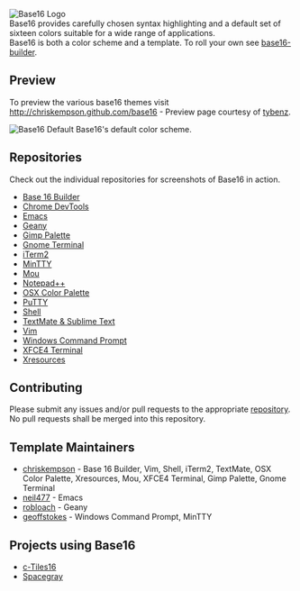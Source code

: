![Base16 Logo](https://raw.github.com/chriskempson/base16/master/base16-logo.png)  
Base16 provides carefully chosen syntax highlighting and a default set of sixteen colors suitable for a wide range of applications.  
Base16 is both a color scheme and a template. To roll your own see [base16-builder](https://github.com/chriskempson/base16-builder).

## Preview
To preview the various base16 themes visit http://chriskempson.github.com/base16 - Preview page courtesy of [tybenz](http://tybenz.com).

![Base16 Default](https://raw.github.com/chriskempson/base16/master/base16-default.png)
Base16's default color scheme.

## Repositories
Check out the individual repositories for screenshots of Base16 in action.

* [Base 16 Builder](https://github.com/chriskempson/base16-builder)  
* [Chrome DevTools](https://github.com/idleberg/base16-chrome-devtools)  
* [Emacs](https://github.com/neil477/base16-emacs)  
* [Geany](https://github.com/robloach/base16-geany)  
* [Gimp Palette](https://github.com/chriskempson/base16-gimp-palette)  
* [Gnome Terminal](https://github.com/chriskempson/base16-gnome-terminal)  
* [iTerm2](https://github.com/chriskempson/base16-iterm2)  
* [MinTTY](https://github.com/geoffstokes/base16-mintty)  
* [Mou](https://github.com/chriskempson/base16-mou)  
* [Notepad++](https://github.com/idleberg/base16-notepad-plus-plus)  
* [OSX Color Palette](https://github.com/chriskempson/base16-osx-color-palette)  
* [PuTTY](https://github.com/benjojo/base-16-putty/)  
* [Shell](https://github.com/chriskempson/base16-shell)  
* [TextMate & Sublime Text](https://github.com/chriskempson/base16-textmate)  
* [Vim](https://github.com/chriskempson/base16-vim)  
* [Windows Command Prompt](https://github.com/geoffstokes/base16-windows-command-prompt)  
* [XFCE4 Terminal](https://github.com/chriskempson/base16-xfce4-terminal)  
* [Xresources](https://github.com/chriskempson/base16-xresources)  

## Contributing
Please submit any issues and/or pull requests to the appropriate [repository](https://github.com/chriskempson/base16#repositories). No pull requests shall be merged into this repository.

## Template Maintainers 
* [chriskempson](https://github.com/chriskempson) - Base 16 Builder, Vim, Shell, iTerm2, TextMate, OSX Color Palette, Xresources, Mou, XFCE4 Terminal, Gimp Palette, Gnome Terminal
* [neil477](https://github.com/neil477) - Emacs
* [robloach](https://github.com/robloach) - Geany
* [geoffstokes](https://github.com/geoffstokes) - Windows Command Prompt, MinTTY

## Projects using Base16
* [c-Tiles16](https://github.com/atelierbram/c-tiles16)
* [Spacegray](https://github.com/kkga/spacegray)

